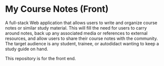 # My Course Notes (Front)

A full-stack Web application that allows users to write and organize course notes or similar study material. This will fill the need for users to carry around notes, back up any associated media or references to external resources, and allow users to share their course notes with the community. The target audience is any student, trainee, or autodidact wanting to keep a study guide on hand.

This repository is for the front end.
